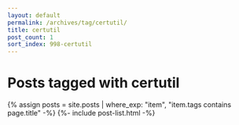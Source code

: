 ```yaml
---
layout: default
permalink: /archives/tag/certutil/
title: certutil
post_count: 1
sort_index: 998-certutil
---
```

<h1 class="page-heading">Posts tagged with certutil</h1>
{% assign posts = site.posts | where_exp: "item", "item.tags contains page.title" -%}
{%- include post-list.html -%}
